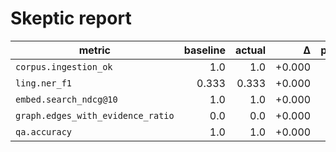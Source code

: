 # Skeptic report

| metric | baseline | actual | Δ | pass |
|---|---:|---:|---:|:---:|
| `corpus.ingestion_ok` | 1.0 | 1.0 | +0.000 | ✅ |
| `ling.ner_f1` | 0.333 | 0.333 | +0.000 | ✅ |
| `embed.search_ndcg@10` | 1.0 | 1.0 | +0.000 | ✅ |
| `graph.edges_with_evidence_ratio` | 0.0 | 0.0 | +0.000 | ✅ |
| `qa.accuracy` | 1.0 | 1.0 | +0.000 | ✅ |
